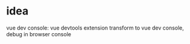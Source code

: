 # idea

vue dev console: vue devtools extension transform to vue dev console, debug in browser console
